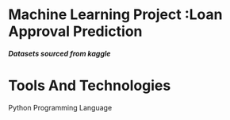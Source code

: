 # Machine Learning Project  :Loan Approval Prediction 
_**Datasets sourced from kaggle**_
# Tools And Technologies 
Python Programming Language 
